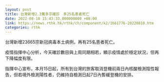 ```yaml
---
layout: post
title: 台灣新增2.3萬多宗確診　多25名患者死亡
date: 2022-08-10 15:43:33.000000000 +08:00
link: https://news.rthk.hk/rthk/ch/component/k2/1661776-20220810.htm
categories: rthk
---
```


台灣新增23665宗新冠病毒本土病例，再有25名患者死亡。

疫情指揮中心分析，今天確診數目與上周同期相若，顯示疫情處於穩定狀況，但再下降幅度有限。

指揮中心宣布，本月15日起，所有到台灣的旅客取消登機前兩日內核酸檢測陰性報告，但若境外檢測陽性者，仍維持自檢測日起7日內暫緩登機的安排。
